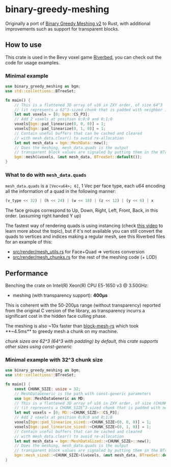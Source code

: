 # binary-greedy-meshing
Originally a port of [Binary Greedy Meshing v2](https://github.com/cgerikj/binary-greedy-meshing) to Rust, with additional improvements such as support for transparent blocks.

## How to use
This crate is used in the Bevy voxel game [Riverbed](https://github.com/Inspirateur/riverbed), you can check out the code for usage examples.

### Minimal example
```rust
use binary_greedy_meshing as bgm;
use std::collections::BTreeSet;

fn main() {
    // This is a flattened 3D array of u16 in ZXY order, of size 64^3 
    // (it represents a 62^3-sized chunk that is padded with neighbor information)
    let mut voxels = [0; bgm::CS_P3];
    // Add 2 voxels at position 0;0;0 and 0;1;0
    voxels[bgm::pad_linearize(0, 0, 0)] = 1;
    voxels[bgm::pad_linearize(0, 1, 0)] = 1;
    // Contain useful buffers that can be cached and cleared 
    // with mesh_data.clear() to avoid re-allocation
    let mut mesh_data = bgm::MeshData::new();
    // Does the meshing, mesh_data.quads is the output
    // transparent block values are signaled by putting them in the BTreeSet
    bgm::mesh(&voxels, &mut mesh_data, BTreeSet::default());
}
```

### What to do with `mesh_data.quads`
`mesh_data.quads` is a `[Vec<u64>; 6]`, 1 Vec<u64> per face type, each u64 encoding all the information of a quad in the following manner:
```rust
(v_type << 32) | (h << 24) | (w << 18) | (z << 12) | (y << 6) | x
```

The face groups correspond to Up, Down, Right, Left, Front, Back, in this order. (assuming right handed Y up)

The fastest way of rendering quads is using instancing (check [this video](https://www.youtube.com/watch?v=40JzyaOYJeY) to learn more about the topic), but if it's not available you can still convert the quads to vertices and indices making a regular mesh, see this Riverbed files for an example of this:
- [src/render/mesh_utils.rs](https://github.com/Inspirateur/riverbed/blob/main/src/render/mesh_utils.rs) for Face+Quad => vertices conversion
- [src/render/mesh_chunks.rs](https://github.com/Inspirateur/riverbed/blob/main/src/render/mesh_chunks.rs) for the rest of the meshing code (+ LOD)

## Performance
Benching the crate on Intel(R) Xeon(R) CPU E5-1650 v3 @ 3.50GHz:
- meshing (with transparency support): **400μs**

This is coherent with the 50-200μs range (without transparency) reported from the original C version of the library, as transparency incurrs a significant cost in the hidden face culling phase.

The meshing is also ~10x faster than [block-mesh-rs](https://github.com/bonsairobo/block-mesh-rs) which took **~4.5ms** to greedy mesh a chunk on my machine.

*chunk sizes are 62^3 (64^3 with padding) by default, this crate supports other sizes using const-generic*

### Minimal example with 32^3 chunk size
```rust
use binary_greedy_meshing as bgm;
use std::collections::BTreeSet;

fn main() {
    const CHUNK_SIZE: usize = 32;
    // MeshDataGeneric is the path with const-generic parameters
    use bgm::MeshDataGeneric as MD;
    // This is a flattened 3D array of u16 in ZXY order, of size (CHUNK_SIZE + 2)^3 
    // (it represents a CHUNK_SIZE^3-sized chunk that is padded with neighbor information)
    let mut voxels = [0; MD::<CHUNK_SIZE>::CS_P3];
    // Add 2 voxels at position 0;0;0 and 0;1;0
    voxels[bgm::pad_linearize_sized::<CHUNK_SIZE>(0, 0, 0)] = 1;
    voxels[bgm::pad_linearize_sized::<CHUNK_SIZE>(0, 1, 0)] = 1;
    // Contain useful buffers that can be cached and cleared 
    // with mesh_data.clear() to avoid re-allocation
    let mut mesh_data = bgm::MeshDataSized::<CHUNK_SIZE>::new();
    // Does the meshing, mesh_data.quads is the output
    // transparent block values are signaled by putting them in the BTreeSet
    bgm::mesh_sized::<CHUNK_SIZE>(&voxels, &mut mesh_data, BTreeSet::default());
}
```
